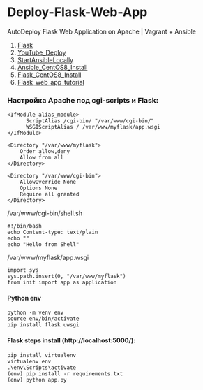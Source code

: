 # Deploy-Flask-Web-App
AutoDeploy Flask Web Application on Apache | Vagrant + Ansible

1. [Flask](https://github.com/pallets/flask)
2. [YouTube_Deploy](https://www.youtube.com/watch?v=2Pcy44-wtio)
3. [StartAnsibleLocally](https://gist.github.com/alces/caa3e7e5f46f9595f715f0f55eef65c1)
4. [Ansible_CentOS8_Install](https://linuxhint.com/install_ansible_centos8/)
5. [Flask_CentOS8_Install](https://www.itmanagement101.co.uk/how-to-install-python-wsgi-flask-apache-on-centos-8-and-get-your-first-python-web-app-up-and-running/)
6. [Flask_web_app_tutorial](https://www.youtube.com/watch?v=Z1RJmh_OqeA)

### Настройка Apache под cgi-scripts и Flask: 
```
<IfModule alias_module>
      ScriptAlias /cgi-bin/ "/var/www/cgi-bin/"
      WSGIScriptAlias / /var/www/myflask/app.wsgi
</IfModule>

<Directory "/var/www/myflask">
    Order allow,deny
    Allow from all
</Directory>

<Directory "/var/www/cgi-bin">
    AllowOverride None
    Options None
    Require all granted
</Directory>
```

/var/www/cgi-bin/shell.sh
```
#!/bin/bash
echo Content-type: text/plain
echo ""
echo "Hello from Shell"
```

/var/www/myflask/app.wsgi
```
import sys
sys.path.insert(0, "/var/www/myflask")
from init import app as application
```

#### Python env
```
python -m venv env
source env/bin/activate
pip install flask uwsgi
```

#### Flask steps install (http://localhost:5000/): 
```
pip install virtualenv
virtualenv env
.\env\Scripts\activate
(env) pip install -r requirements.txt
(env) python app.py
```
